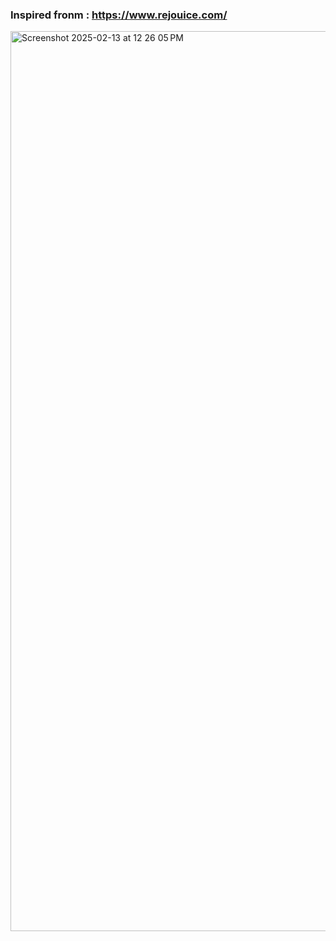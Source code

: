 ### Inspired fronm : https://www.rejouice.com/

<img width="1440" alt="Screenshot 2025-02-13 at 12 26 05 PM" src="https://github.com/user-attachments/assets/e674e6ea-67c7-4068-97c8-14c4818e1f24" />
